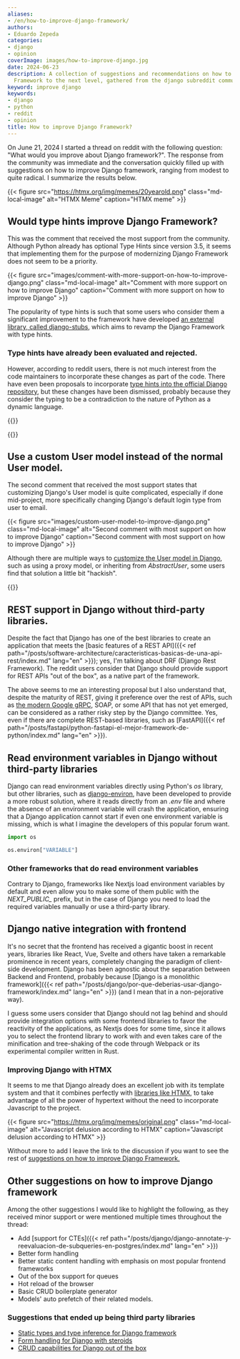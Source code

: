 ```yaml
---
aliases:
- /en/how-to-improve-django-framework/
authors:
- Eduardo Zepeda
categories:
- django
- opinion
coverImage: images/how-to-improve-django.jpg
date: 2024-06-23
description: A collection of suggestions and recommendations on how to take Django
  Framework to the next level, gathered from the django subreddit community.
keyword: improve django
keywords:
- django
- python
- reddit
- opinion
title: How to improve Django Framework?
---
```


On June 21, 2024 I started a thread on reddit with the following question: "What would you improve about Django framework?". The response from the community was immediate and the conversation quickly filled up with suggestions on how to improve Django framework, ranging from modest to quite radical. I summarize the results below.

{{< figure src="https://htmx.org/img/memes/20yearold.png" class="md-local-image" alt="HTMX Meme" caption="HTMX meme" >}}

## Would type hints improve Django Framework?

This was the comment that received the most support from the community. Although Python already has optional Type Hints since version 3.5, it seems that implementing them for the purpose of modernizing Django Framework does not seem to be a priority.

{{< figure src="images/comment-with-more-support-on-how-to-improve-django.png" class="md-local-image" alt="Comment with more support on how to improve Django" caption="Comment with more support on how to improve Django" >}}

The popularity of type hints is such that some users who consider them a significant improvement to the framework have developed [an external library, called django-stubs](https://github.com/typeddjango/django-stubs#?), which aims to revamp the Django Framework with type hints.

### Type hints have already been evaluated and rejected.

However, according to reddit users, there is not much interest from the code maintainers to incorporate these changes as part of the code. There have even been proposals to incorporate [type hints into the official Django repository](https://github.com/django/deps/pull/65#?), but these changes have been dismissed, probably because they consider the typing to be a contradiction to the nature of Python as a dynamic language. 

{{<box type="info" message="In case you don't know what type hints are, type hints allow you to declare the type of a variable, argument, or the return value of a function to make it easier to identify bugs or unwanted behavior. Think of Python type hints as Python's Typescript, or as optional static typing in your favourite compiled language, such as C, C++, or Rust." >}}

{{<ad>}}

## Use a custom User model instead of the normal User model.

The second comment that received the most support states that customizing Django's User model is quite complicated, especially if done mid-project, more specifically changing Django's default login type from user to email.

{{< figure src="images/custom-user-model-to-improve-django.png" class="md-local-image" alt="Second comment with most support on how to improve Django" caption="Second comment with most support on how to improve Django" >}}

Although there are multiple ways to [customize the User model in Django](/en/django/how-to-customize-the-user-model-in-django/), such as using a proxy model, or inheriting from *AbstractUser*, some users find that solution a little bit "hackish".

{{<box type="info" message="In case you don't know, Django uses by default the *username* from its *User* model, in combination with the password, to log in a user. But the current trend in web development is to use email directly." >}}

## REST support in Django without third-party libraries.

Despite the fact that Django has one of the best libraries to create an application that meets the [basic features of a REST API]({{< ref path="/posts/software-architecture/caracteristicas-basicas-de-una-api-rest/index.md" lang="en" >}}); yes, I'm talking about DRF (Django Rest Framework). The reddit users consider that Django should provide support for REST APIs "out of the box", as a native part of the framework.

The above seems to me an interesting proposal but I also understand that, despite the maturity of REST, giving it preference over the rest of APIs, such as [the modern Google gRPC](/en/software-architecture/fast-and-performant-apis-using-grpc-and-protobuffers/), SOAP, or some API that has not yet emerged, can be considered as a rather risky step by the Django committee. Yes, even if there are complete REST-based libraries, such as [FastAPI]({{< ref path="/posts/fastapi/python-fastapi-el-mejor-framework-de-python/index.md" lang="en" >}}).

## Read environment variables in Django without third-party libraries

Django can read environment variables directly using Python's *os* library, but other libraries, such as [django-environ](https://django-environ.readthedocs.io/en/latest/#?), have been developed to provide a more robust solution, where it reads directly from an *.env* file and where the absence of an environment variable will crash the application, ensuring that a Django application cannot start if even one environment variable is missing, which is what I imagine the developers of this popular forum want.

``` python
import os

os.environ["VARIABLE"]
```

### Other frameworks that do read environment variables

Contrary to Django, frameworks like Nextjs load environment variables by default and even allow you to make some of them public with the *NEXT_PUBLIC_* prefix, but in the case of Django you need to load the required variables manually or use a third-party library.

## Django native integration with frontend 

It's no secret that the frontend has received a gigantic boost in recent years, libraries like React, Vue, Svelte and others have taken a remarkable prominence in recent years, completely changing the paradigm of client-side development. Django has been agnostic about the separation between Backend and Frontend, probably because [Django is a monolithic framework]({{< ref path="/posts/django/por-que-deberias-usar-django-framework/index.md" lang="en" >}}) (and I mean that in a non-pejorative way).

I guess some users consider that Django should not lag behind and should provide integration options with some frontend libraries to favor the reactivity of the applications, as Nextjs does for some time, since it allows you to select the frontend library to work with and even takes care of the minification and tree-shaking of the code through Webpack or its experimental compiler written in Rust.

### Improving Django with HTMX

It seems to me that Django already does an excellent job with its template system and that it combines perfectly with [libraries like HTMX](/en/django/django-and-htmx-modern-web-apps-without-writing-js/), to take advantage of all the power of hypertext without the need to incorporate Javascript to the project.

{{< figure src="https://htmx.org/img/memes/original.png" class="md-local-image" alt="Javascript delusion according to HTMX" caption="Javascript delusion according to HTMX" >}}

Without more to add I leave the link to the discussion if you want to see the rest of [suggestions on how to improve Django Framework.](https://www.reddit.com/r/django/comments/1dlj5n6/what_would_you_improve_about_django_framework/#?)


## Other suggestions on how to improve Django framework

Among the other suggestions I would like to highlight the following, as they received minor support or were mentioned multiple times throughout the thread:

- Add [support for CTEs]({{< ref path="/posts/django/django-annotate-y-reevaluacion-de-subqueries-en-postgres/index.md" lang="en" >}})
- Better form handling
- Better static content handling with emphasis on most popular frontend frameworks
- Out of the box support for queues
- Hot reload of the browser
- Basic CRUD boilerplate generator
- Models' auto prefetch of their related models.


### Suggestions that ended up being third party libraries

- [Static types and type inference for Django framework](https://github.com/typeddjango/django-stubs/#?)
- [Form handling for Django with steroids](https://docs.iommi.rocks/en/latest/#?)
- [CRUD capabilities for Django out of the box](https://noumenal.es/neapolitan/#?)